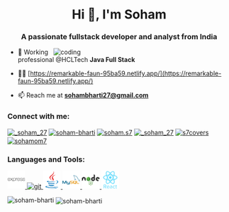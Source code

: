 <h1 align="center">Hi 👋, I'm Soham</h1>
<h3 align="center">A passionate fullstack developer and analyst from India</h3>

<img align="right" alt="coding" width="400" src="https://media.tenor.com/NOYF3f82b_gAAAAC/programmer.gif">

- 🌱 Working professional @HCLTech **Java Full Stack**

- 👨‍💻 [https://remarkable-faun-95ba59.netlify.app/](https://remarkable-faun-95ba59.netlify.app/)

- 📫 Reach me at **sohambharti27@gmail.com**

<h3 align="left">Connect with me:</h3>
<p align="left">
<a href="https://twitter.com/_soham_27" target="blank"><img align="center" src="https://raw.githubusercontent.com/rahuldkjain/github-profile-readme-generator/master/src/images/icons/Social/twitter.svg" alt="_soham_27" height="30" width="40" /></a>
<a href="https://linkedin.com/in/soham-bharti" target="blank"><img align="center" src="https://raw.githubusercontent.com/rahuldkjain/github-profile-readme-generator/master/src/images/icons/Social/linked-in-alt.svg" alt="soham-bharti" height="30" width="40" /></a>
<a href="https://fb.com/soham.s7" target="blank"><img align="center" src="https://raw.githubusercontent.com/rahuldkjain/github-profile-readme-generator/master/src/images/icons/Social/facebook.svg" alt="soham.s7" height="30" width="40" /></a>
<a href="https://instagram.com/_soham_27" target="blank"><img align="center" src="https://raw.githubusercontent.com/rahuldkjain/github-profile-readme-generator/master/src/images/icons/Social/instagram.svg" alt="_soham_27" height="30" width="40" /></a>
<a href="https://www.youtube.com/c/s7covers" target="blank"><img align="center" src="https://raw.githubusercontent.com/rahuldkjain/github-profile-readme-generator/master/src/images/icons/Social/youtube.svg" alt="s7covers" height="30" width="40" /></a>
<a href="https://www.hackerrank.com/sohamom7" target="blank"><img align="center" src="https://raw.githubusercontent.com/rahuldkjain/github-profile-readme-generator/master/src/images/icons/Social/hackerrank.svg" alt="sohamom7" height="30" width="40" /></a>
</p>

<h3 align="left">Languages and Tools:</h3>
<p align="left"> <a href="https://expressjs.com" target="_blank" rel="noreferrer"> <img src="https://raw.githubusercontent.com/devicons/devicon/master/icons/express/express-original-wordmark.svg" alt="express" width="40" height="40"/> </a> <a href="https://git-scm.com/" target="_blank" rel="noreferrer"> <img src="https://www.vectorlogo.zone/logos/git-scm/git-scm-icon.svg" alt="git" width="40" height="40"/> </a> <a href="https://www.java.com" target="_blank" rel="noreferrer"> <img src="https://raw.githubusercontent.com/devicons/devicon/master/icons/java/java-original.svg" alt="java" width="40" height="40"/> </a> <a href="https://www.mysql.com/" target="_blank" rel="noreferrer"> <img src="https://raw.githubusercontent.com/devicons/devicon/master/icons/mysql/mysql-original-wordmark.svg" alt="mysql" width="40" height="40"/> </a> <a href="https://nodejs.org" target="_blank" rel="noreferrer"> <img src="https://raw.githubusercontent.com/devicons/devicon/master/icons/nodejs/nodejs-original-wordmark.svg" alt="nodejs" width="40" height="40"/> </a> <a href="https://reactjs.org/" target="_blank" rel="noreferrer"> <img src="https://raw.githubusercontent.com/devicons/devicon/master/icons/react/react-original-wordmark.svg" alt="react" width="40" height="40"/> </a> </p>

<p><img align="left" src="https://github-readme-stats.vercel.app/api/top-langs?username=soham-bharti&show_icons=true&locale=en&layout=compact" alt="soham-bharti" /></p>

<p>&nbsp;<img align="center" src="https://github-readme-stats.vercel.app/api?username=soham-bharti&show_icons=true&locale=en" alt="soham-bharti" /></p>
